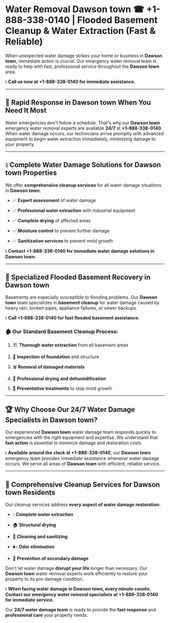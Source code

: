 # Water Removal Dawson town ☎ +1-888-338-0140 | Flooded Basement Cleanup & Water Extraction (Fast & Reliable)

When unexpected water damage strikes your home or business in **Dawson town**, immediate action is crucial. Our emergency water removal team is ready to help with fast, professional service throughout the **Dawson town** area. 

📞 **Call us now at +1-888-338-0140 for immediate assistance.**
---
## 🚀 Rapid Response in Dawson town When You Need It Most
Water emergencies don't follow a schedule. That's why our **Dawson town** emergency water removal experts are available **24/7** at **+1-888-338-0140**. When water damage occurs, our technicians arrive promptly with advanced equipment to begin water extraction immediately, minimizing damage to your property.
---
## 💧 Complete Water Damage Solutions for Dawson town Properties
We offer **comprehensive cleanup services** for all water damage situations in **Dawson town**:
- ✅ **Expert assessment** of water damage  
- ✅ **Professional water extraction** with industrial equipment  
- ✅ **Complete drying** of affected areas  
- ✅ **Moisture control** to prevent further damage  
- ✅ **Sanitization services** to prevent mold growth  
📞 **Contact +1-888-338-0140 for immediate water damage solutions in Dawson town.**
---
## 🌊 Specialized Flooded Basement Recovery in Dawson town
Basements are especially susceptible to flooding problems. Our **Dawson town** team specializes in **basement cleanup** for water damage caused by heavy rain, broken pipes, appliance failures, or sewer backups. 
📞 **Call +1-888-338-0140 for fast flooded basement assistance.**
### 🏚️ Our Standard Basement Cleanup Process:
1. 🏗️ **Thorough water extraction** from all basement areas  
2. 🔎 **Inspection of foundation** and structure  
3. 🗑️ **Removal of damaged materials**  
4. 💨 **Professional drying and dehumidification**  
5. 🚫 **Preventative treatments** to stop mold growth  
---
## 🏆 Why Choose Our 24/7 Water Damage Specialists in Dawson town?
Our experienced **Dawson town** water damage team responds quickly to emergencies with the right equipment and expertise. We understand that **fast action** is essential to minimize damage and restoration costs.
📞 **Available around the clock at +1-888-338-0140**, our **Dawson town** emergency team provides immediate assistance whenever water damage occurs. We serve all areas of **Dawson town** with efficient, reliable service.
---
## 🧹 Comprehensive Cleanup Services for Dawson town Residents
Our cleanup services address **every aspect of water damage restoration**:
- 💧 **Complete water extraction**  
- 🏠 **Structural drying**  
- 🧼 **Cleaning and sanitizing**  
- 🌬️ **Odor elimination**  
- 🚫 **Prevention of secondary damage**  
Don't let water damage **disrupt your life** longer than necessary. Our **Dawson town** water removal experts work efficiently to restore your property to its pre-damage condition.
📞 **When facing water damage in Dawson town, every minute counts. Contact our emergency water removal specialists at +1-888-338-0140 for immediate service.**
Our **24/7 water damage team** is ready to provide the **fast response** and **professional care** your property needs.

